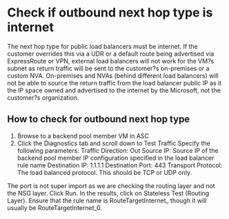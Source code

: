 <properties
	  pageTitle="Check if outbound next hop type is internet"
	  description="Check if outbound next hop type is internet"
    service="Microsoft.Network"
     resource="Microsoft.Network/loadBalancers"
	  authors="dgoddard"
	  ms.author="dgoddard"
	  displayOrder=""
	  selfHelpType="TSG_Content"
	  supportTopicIds=""
	  resourceTags=""
	  productPesIds=""
	  cloudEnvironments="public, fairfax, usnat, ussec"
	  articleId="e5a2f271-82ea-472d-aa1f-efaef7c790c9"
	  ownershipId="Centennial_CloudNet_LoadBalancer"
/>

# Check if outbound next hop type is internet

The next hop type for public load balancers must be internet. If the customer overrides this via a UDR or a default route being advertised via ExpressRoute or VPN, external load balancers will not work for the VM?s subnet as return traffic will be sent to the customer?s on-premises or a custom NVA. On-premises and NVAs (behind different load balancers) will not be able to source the return traffic from the load balancer public IP as it the IP space owned and advertised to the internet by the Microsoft, not the customer?s organization.

## How to check for outbound next hop type

1. Browse to a backend pool member VM in ASC
2. Click the Diagnostics tab and scroll down to Test Traffic
Specify the following parameters:
Traffic Direction: Out
Source IP: Source IP of the backend pool member IP configuration specified in the load balancer rule name
Destination IP: 1.1.1.1
Destination Port: 443
Transport Protocol: The load balanced protocol. This should be TCP or UDP only.

The port is not super import as we are checking the routing layer and not the NSG layer. Click Run. In the results, click on Stateless Test (Routing Layer). Ensure that the rule name is RouteTargetInternet_<Number> though it will usually be RouteTargetInternet_0.

